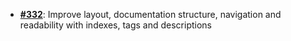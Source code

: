   -  [**#332**](https://github.com/anoma/nspec/pull/332): Improve layout, documentation structure, navigation and
  readability with indexes, tags and descriptions
